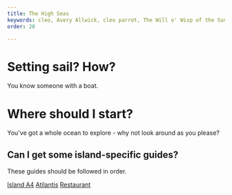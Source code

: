 ```yaml
---
title: The High Seas
keywords: cleo, Avery Allwick, cleo parrot, The Will o' Wisp of the Sunken Gallery
order: 20

---
```


# Setting sail? How?
You know someone with a boat.

# Where should I start?
You've got a whole ocean to explore - why not look around as you please?

## Can I get some island-specific guides?
These guides should be followed in order.

[Island A4](mushrooms.md)
[Atilantis](atilantis.md)
[Restaurant](restaurant.md)